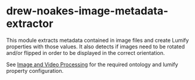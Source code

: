 # drew-noakes-image-metadata-extractor

This module extracts metadata contained in image files and create Lumify properties with those values. It also detects
if images need to be rotated and/or flipped in order to be displayed in the correct orientation.

See [Image and Video Processing](../../storm/README-image-and-video-processing.md) for the required ontology
and lumify property configuration.
